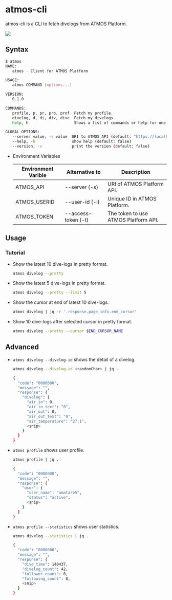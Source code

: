 # atmos-cli

atmos-cli is a CLI to fetch divelogs from ATMOS Platform.

![](https://github.com/umatare5/atmos-cli/blob/images/promo.gif)

## Syntax

```bash
$ atmos
NAME:
   atmos - Client for ATMOS Platform

USAGE:
   atmos COMMAND [options...]

VERSION:
   0.1.0

COMMANDS:
   profile, p, pr, pro, prof  Fetch my profile.
   divelog, d, di, div, dive  Fetch my divelogs.
   help, h                    Shows a list of commands or help for one command

GLOBAL OPTIONS:
   --server value, -s value  URI to ATMOS API (default: "https://localhost/") [$ATMOS_API]
   --help, -h                show help (default: false)
   --version, -v             print the version (default: false)
```

- Environment Variables

  | Environment Varible | Alternative to      | Description                          |
  | ------------------- | ------------------- | ------------------------------------ |
  | ATMOS_API           | --server (-s)       | URI of ATMOS Platform API.           |
  | ATMOS_USERID        | --user-id (-i)      | Unique ID in ATMOS Platform.         |
  | ATMOS_TOKEN         | --access-token (-t) | The token to use ATMOS Platform API. |

## Usage

### Tutorial

- Show the latest 10 dive-logs in pretty format.

  ```bash
  atmos divelog --pretty
  ```

- Show the latest 5 dive-logs in pretty format.

  ```bash
  atmos divelog --pretty --limit 5
  ```

- Show the cursor at end of latest 10 dive-logs.

  ```bash
  atmos divelog | jq -r '.response.page_info.end_cursor'
  ```

- Show 10 dive-logs after selected cursor in pretty format.

  ```bash
  atmos divelog --pretty --cursor $END_CURSOR_NAME
  ```

## Advanced

- `atmos divelog --divelog-id` shows the detail of a divelog.

  ```bash
  atmos divelog --divelog-id <randomChar> | jq .
  ```

  ```bash
  {
    "code": "0000000",
    "message": "",
    "response": {
      "divelog": {
        "air_in": 0,
        "air_in_text": "0",
        "air_out": 0,
        "air_out_text": "0",
        "air_temperature": "27.1",
        <snip>
      }
    }
  }
  ```

- `atmos profile` shows user profile.

  ```bash
  atmos profile | jq .
  ```

  ```bash
  {
    "code": "0000000",
    "message": "",
    "response": {
      "user": {
        "user_name": "umatare5",
        "status": "active",
        <snip>
      }
    }
  }
  ```

- `atmos profile --statistics` shows user statistics.

  ```bash
  atmos divelog --statistics | jq .
  ```

  ```bash
  {
    "code": "0000000",
    "message": "",
    "response": {
      "dive_time": 140437,
      "divelog_count": 42,
      "follower_count": 0,
      "following_count": 0,
      <snip>
    }
  }
  ```
